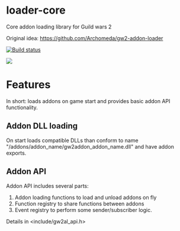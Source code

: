 # loader-core

Core addon loading library for Guild wars 2

Original idea: https://github.com/Archomeda/gw2-addon-loader

[![Build status](https://ci.appveyor.com/api/projects/status/m356po5lxrq24vng?svg=true)](https://ci.appveyor.com/project/megai2/loader-core)

[![](https://img.shields.io/discord/384735285197537290.svg?logo=discord&logoColor=f0f0f0)](https://discord.gg/5epjQEj)

# Features

In short: loads addons on game start and provides basic addon API functionality.

## Addon DLL loading

On start loads compatible DLLs than conform to name "<GW2 directory>/addons/addon_name/gw2addon_addon_name.dll" and have addon exports. 
   
## Addon API

Addon API includes several parts:

1. Addon loading functions to load and unload addons on fly
2. Function registry to share functions between addons
3. Event registry to perform some sender/subscriber logic.

Details in <include/gw2al_api.h>







